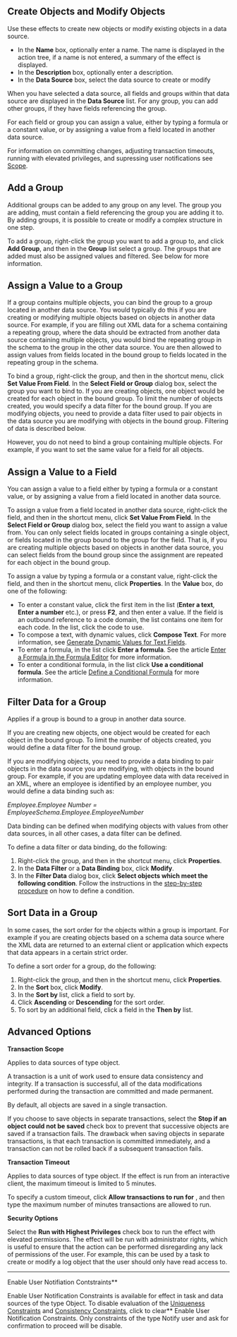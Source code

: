 ## Create Objects and Modify Objects

Use these effects to create new objects or modify existing objects in a data source.

*   In the **Name** box, optionally enter a name. The name is displayed in the action tree, if a name is not entered, a summary of the effect is displayed.
*   In the **Description** box, optionally enter a description.
*   In the **Data Source** box, select the data source to create or modify

When you have selected a data source, all fields and groups within that data source are displayed in the **Data Source** list. For any group, you can add other groups, if they have fields referencing the group.

For each field or group you can assign a value, either by typing a formula or a constant value, or by assigning a value from a field located in another data source.

For information on committing changes, adjusting transaction timeouts, running with elevated privileges, and supressing user notifications see [Scope](../blocks/scope.md).


## Add a Group

Additional groups can be added to any group on any level. The group you are adding, must contain a field referencing the group you are adding it to. By adding groups, it is possible to create or modify a complex structure in one step.

To add a group, right-click the group you want to add a group to, and click **Add Group**, and then in the **Group** list select a group. The groups that are added must also be assigned values and filtered. See below for more information.



## Assign a Value to a Group

If a group contains multiple objects, you can bind the group to a group located in another data source. You would typically do this if you are creating or modifying multiple objects based on objects in another data source. For example, if you are filling out XML data for a schema containing a repeating group, where the data should be extracted from another data source containing multiple objects, you would bind the repeating group in the schema to the group in the other data source. You are then allowed to assign values from fields located in the bound group to fields located in the repeating group in the schema.

To bind a group, right-click the group, and then in the shortcut menu, click **Set Value From Field**. In the **Select Field or Group** dialog box, select the group you want to bind to. If you are creating objects, one object would be created for each object in the bound group. To limit the number of objects created, you would specify a data filter for the bound group. If you are modifying objects, you need to provide a data filter used to pair objects in the data source you are modifying with objects in the bound group. Filtering of data is described below.

However, you do not need to bind a group containing multiple objects. For example, if you want to set the same value for a field for all objects.



## Assign a Value to a Field

You can assign a value to a field either by typing a formula or a constant value, or by assigning a value from a field located in another data source.

To assign a value from a field located in another data source, right-click the field, and then in the shortcut menu, click **Set Value From Field**. In the **Select Field or Group** dialog box, select the field you want to assign a value from. You can only select fields located in groups containing a single object, or fields located in the group bound to the group for the field. That is, if you are creating multiple objects based on objects in another data source, you can select fields from the bound group since the assignment are repeated for each object in the bound group.

To assign a value by typing a formula or a constant value, right-click the field, and then in the shortcut menu, click **Properties**. In the **Value** box, do one of the following:

*   To enter a constant value, click the first item in the list (**Enter a text**, **Enter a number** etc.), or press **F2**, and then enter a value. If the field is an outbound reference to a code domain, the list contains one item for each code. In the list, click the code to use.
*   To compose a text, with dynamic values, click **Compose Text**. For more information, see [Generate Dynamic Values for Text Fields](../generate-dynamic-values-for-text-fields.md "Generate Dynamic Values for Text Fields").
*   To enter a formula, in the list click **Enter a formula**. See the article [Enter a Formula in the Formula Editor](../../../common-concepts/advanced-expressions/formula-editor.md) for more information.
*   To enter a conditional formula, in the list click **Use a conditional formula**. See the article [Define a Conditional Formula](../../../define-a-conditional-formula.md "Define a Conditional Formula") for more information.



## Filter Data for a Group

Applies if a group is bound to a group in another data source.

If you are creating new objects, one object would be created for each object in the bound group. To limit the number of objects created, you would define a data filter for the bound group.

If you are modifying objects, you need to provide a data binding to pair objects in the data source you are modifying, with objects in the bound group. For example, if you are updating employee data with data received in an XML, where an employee is identified by an employee number, you would define a data binding such as:

*Employee.Employee Number = EmployeeSchema.Employee.EmployeeNumber*

Data binding can be defined when modifying objects with values from other data sources, in all other cases, a data filter can be defined.

To define a data filter or data binding, do the following:

1.  Right-click the group, and then in the shortcut menu, click **Properties**.
2.  In the **Data Filter** or a **Data Binding** box, click **Modify**.
3.  In the **Filter Data** dialog box, click **Select objects which meet the following condition**. Follow the instructions in the [step-by-step procedure](../../../common-concepts/conditions.md) on how to define a condition.



## Sort Data in a Group

In some cases, the sort order for the objects within a group is important. For example if you are creating objects based on a schema data source where the XML data are returned to an external client or application which expects that data appears in a certain strict order.

To define a sort order for a group, do the following:

1.  Right-click the group, and then in the shortcut menu, click **Properties**.
2.  In the **Sort** box, click **Modify**.
3.  In the **Sort by** list, click a field to sort by.
4.  Click **Ascending** or **Descending** for the sort order.
5.  To sort by an additional field, click a field in the **Then by** list.



## Advanced Options

**Transaction Scope**

Applies to data sources of type object.

A transaction is a unit of work used to ensure data consistency and integrity. If a transaction is successful, all of the data modifications performed during the transaction are committed and made permanent.

By default, all objects are saved in a single transaction.

If you choose to save objects in separate transactions, select the **Stop if an object could not be saved** check box to prevent that successive objects are saved if a transaction fails. The drawback when saving objects in separate transactions, is that each transaction is committed immediately, and a transaction can not be rolled back if a subsequent transaction fails.

**Transaction Timeout**

Applies to data sources of type object. If the effect is run from an interactive client, the maximum timeout is limited to 5 minutes.

To specify a custom timeout, click **Allow transactions to run for** , and then type the maximum number of minutes transactions are allowed to run.

**Security Options**

Select the **Run with Highest Privileges** check box to run the effect with elevated permissions. The effect will be run with administrator rights, which is useful to ensure that the action can be performed disregarding any lack of permissions of the user. For example, this can be used by a task to create or modify a log object that the user should only have read access to.

 ** **

Enable User Notifiation Contstraints**

Enable User Notification Constraints is available for effect in task and data sources of the type Object. To disable evaluation of the [Uniqueness Constraints](../../../object-class/modify-an-object--or-identifier-domain/data-integrity.md) and [Consistency Constraints](../../../object-class/modify-an-object--or-identifier-domain/data-integrity.md), click to clear** Enable User Notification Constraints. Only constraints of the type Notify user and ask for confirmation to proceed will be disable.  

